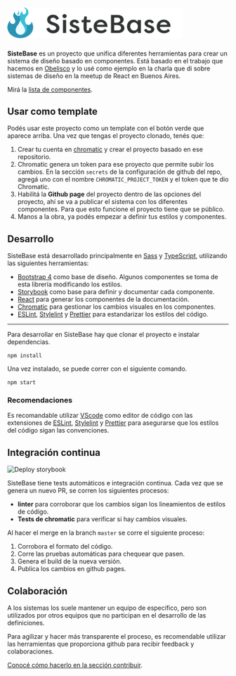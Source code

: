 # <img src="static/logo.svg?sanitize=true" alt="SisteBase" width="400" style="max-width:100%;">

**SisteBase** es un proyecto que unifica diferentes herramientas para crear un sistema de diseño basado en componentes.
Está basado en el trabajo que hacemos en [Obelisco](https://github.com/gcba/Obelisco) y lo usé como ejemplo en la charla que di sobre sistemas de diseño en la meetup de React en Buenos Aires.

Mirá la [lista de componentes](https://jinik.github.io/sistebase).

<!--
## Uso (Esto es mentira porque todavía no está publicado)

SisteBase está publicado en npm, por lo que se puede instalar de la siguiente forma:
```
npm install --save sistebase
```
-->

## Usar como template

Podés usar este proyecto como un template con el botón verde que aparece arriba.
Una vez que tengas el proyecto clonado, tenés que:

1. Crear tu cuenta en [chromatic](https://www.chromatic.com) y crear el proyecto basado en ese repositorio.
2. Chromatic genera un token para ese proyecto que permite subir los cambios. En la sección `secrets` de la configuración de github del repo, agregá uno con el nombre `CHROMATIC_PROJECT_TOKEN` y el token que te dio Chromatic.
3. Habilitá la **Github page** del proyecto dentro de las opciones del proyecto, ahí se va a publicar el sistema con los diferentes componentes. Para que esto funcione el proyecto tiene que se público.
4. Manos a la obra, ya podés empezar a definir tus estilos y componentes.


## Desarrollo
SisteBase está desarrollado principalmente en [Sass](https://sass-lang.com) y [TypeScript](http://typescriptlang.org/), utilizando las siguientes herramientas:

- [Bootstrap 4](https://getbootstrap.com) como base de diseño. Algunos componentes se toma de esta librería modificando los estilos.
- [Storybook](https://storybook.js.org) como base para definir y documentar cada componente.
- [React](https://reactjs.org) para generar los componentes de la documentación.
- [Chromatic](https://www.chromatic.com) para gestionar los cambios visuales en los componentes.
- [ESLint](https://eslint.org), [Stylelint](https://stylelint.io) y [Prettier](https://prettier.io) para estandarizar los estilos del código.

---

Para desarrollar en SisteBase hay que clonar el proyecto e instalar dependencias.
```
npm install
```

Una vez instalado, se puede correr con el siguiente comando.
```
npm start
```

### Recomendaciones

Es recomandable utilizar [VScode](https://code.visualstudio.com) como editor de código con las extensiones de [ESLint](https://marketplace.visualstudio.com/items?itemName=dbaeumer.vscode-eslint), [Stylelint](https://marketplace.visualstudio.com/items?itemName=Daosro.stylelint) y [Prettier](https://marketplace.visualstudio.com/items?itemName=esbenp.prettier-vscode) para asegurarse que los estilos del código sigan las convenciones.


## Integración continua

![Deploy storybook](https://github.com/Jinik/sistebase/workflows/Deploy%20storybook/badge.svg)

SisteBase tiene tests automáticos e integración continua.
Cada vez que se genera un nuevo PR, se corren los siguientes procesos:

- **linter** para corroborar que los cambios sigan los lineamientos de estilos de código.
- **Tests de chromatic** para verificar si hay cambios visuales.

Al hacer el merge en la branch `master` se corre el siguiente proceso:

1. Corrobora el formato del código.
2. Corre las pruebas automáticas para chequear que pasen.
3. Genera el build de la nueva versión.
4. Publica los cambios en github pages.


## Colaboración

A los sistemas los suele mantener un equipo de específico, pero son utilizados por otros equipos que no participan en el desarrollo de las definiciones.

Para agilizar y hacer más transparente el proceso, es recomendable utilizar las herramientas que proporciona github para recibir feedback y colaboraciones.

[Conocé cómo hacerlo en la sección contribuir](CONTRIBUTING.md).

